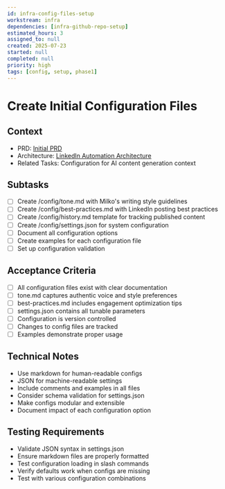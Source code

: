 ```yaml
---
id: infra-config-files-setup
workstream: infra
dependencies: [infra-github-repo-setup]
estimated_hours: 3
assigned_to: null
created: 2025-07-23
started: null
completed: null
priority: high
tags: [config, setup, phase1]
---
```


# Create Initial Configuration Files

## Context
- PRD: [Initial PRD](../../../docs/product/initial-prd.md)
- Architecture: [LinkedIn Automation Architecture](../../../scratch/linkedin-automation-architecture.md)
- Related Tasks: Configuration for AI content generation context

## Subtasks
- [ ] Create /config/tone.md with Milko's writing style guidelines
- [ ] Create /config/best-practices.md with LinkedIn posting best practices
- [ ] Create /config/history.md template for tracking published content
- [ ] Create /config/settings.json for system configuration
- [ ] Document all configuration options
- [ ] Create examples for each configuration file
- [ ] Set up configuration validation

## Acceptance Criteria
- [ ] All configuration files exist with clear documentation
- [ ] tone.md captures authentic voice and style preferences
- [ ] best-practices.md includes engagement optimization tips
- [ ] settings.json contains all tunable parameters
- [ ] Configuration is version controlled
- [ ] Changes to config files are tracked
- [ ] Examples demonstrate proper usage

## Technical Notes
- Use markdown for human-readable configs
- JSON for machine-readable settings
- Include comments and examples in all files
- Consider schema validation for settings.json
- Make configs modular and extensible
- Document impact of each configuration option

## Testing Requirements
- Validate JSON syntax in settings.json
- Ensure markdown files are properly formatted
- Test configuration loading in slash commands
- Verify defaults work when configs are missing
- Test with various configuration combinations